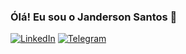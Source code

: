 ### Ólá! Eu sou o Janderson Santos 👋



[![LinkedIn](https://img.shields.io/badge/LinkedIn-0077B5?style=for-the-badge&logo=linkedin&logoColor=white/)](https://linkedIn.com/sujeitoprogramador.com)
[![Telegram](https://img.shields.io/badge/Telegram-2CA5E0?style=for-the-badge&logo=telegram&logoColor=white/)](https://telegram.com/sujeitoprogramador.com)
